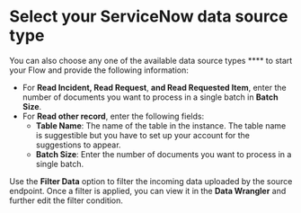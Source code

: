 # Select your ServiceNow data source type

You can also choose any one of the available data source types **** to start your Flow and provide the following information:

* For **Read Incident, Read Request**, **and Read Requested Item**, enter the number of documents you want to process in a single batch in **Batch Size**.&#x20;
* For **Read other record**, enter the following fields:
  * &#x20;**Table Name**: The name of the table in the instance. The table name is suggestible but you have to set up your account for the suggestions to appear.
  * **Batch Size**: Enter the number of documents you want to process in a single batch.

Use the **Filter Data** option to filter the incoming data uploaded by the source endpoint. Once a filter is applied, you can view it in the **Data Wrangler** and further edit the filter condition.
